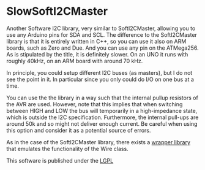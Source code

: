 SlowSoftI2CMaster
================

Another Software I2C library, very similar to SoftI2CMaster, allowing you to use any Arduino pins for SDA and SCL.  The difference to the SoftI2CMaster library is that it is entirely written in C++, so you can use it also on ARM boards, such as Zero and Due. And you can use any pin on the ATMega256. As is stipulated by the title, it is definitely slower. On an UNO it runs with roughly 40kHz, on an ARM board with around 70 kHz. 

In principle, you could setup different I2C buses (as masters), but I do not see the point in it. In particular since you only could do I/O on one bus at a time.

You can use the the library in a way such that the internal pullup resistors of the AVR are used. However, note that this implies that when switching between HIGH and LOW the bus will temporarily in a high-impedance state, which is outside the I2C specification. Furthermore, the internal pull-ups are around 50k and so might not deliver enough current. Be careful when using this option and consider it as a potential source of errors.

As in the case of the SoftI2CMaster library, there exists a [wrapper library](https://github.com/felias-fogg/SlowSoftWire) that emulates the functionality of the Wire class.

This software is published under the [LGPL](http://www.gnu.org/licenses/lgpl-3.0.html)
